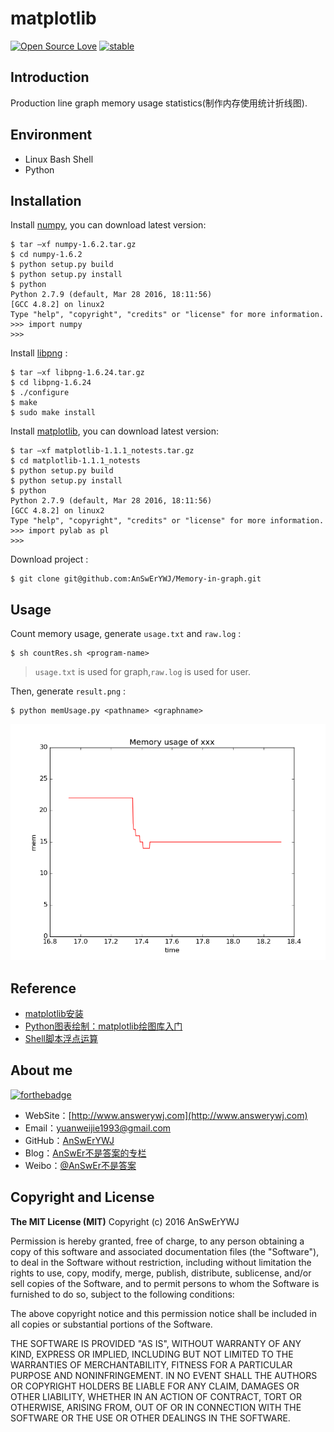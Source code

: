 # matplotlib
[![Open Source Love](https://badges.frapsoft.com/os/v1/open-source.png?v=103)](https://github.com/ellerbrock/open-source-badge/)
[![stable](http://badges.github.io/stability-badges/dist/stable.svg)](http://github.com/badges/stability-badges)

## Introduction
Production line graph memory usage statistics(制作内存使用统计折线图).

## Environment
+ Linux Bash Shell
+ Python

## Installation
Install [numpy](https://sourceforge.net/projects/numpy/files/NumPy/), you can download latest version:
```
$ tar –xf numpy-1.6.2.tar.gz
$ cd numpy-1.6.2
$ python setup.py build
$ python setup.py install
$ python
Python 2.7.9 (default, Mar 28 2016, 18:11:56)
[GCC 4.8.2] on linux2
Type "help", "copyright", "credits" or "license" for more information.
>>> import numpy
>>>
```
Install [libpng](https://sourceforge.net/projects/libpng/) :
```
$ tar –xf libpng-1.6.24.tar.gz
$ cd libpng-1.6.24
$ ./configure
$ make
$ sudo make install
```
Install [matplotlib](https://sourceforge.net/projects/matplotlib/files/matplotlib/), you can download latest version:
```
$ tar –xf matplotlib-1.1.1_notests.tar.gz
$ cd matplotlib-1.1.1_notests
$ python setup.py build
$ python setup.py install
$ python
Python 2.7.9 (default, Mar 28 2016, 18:11:56)
[GCC 4.8.2] on linux2
Type "help", "copyright", "credits" or "license" for more information.
>>> import pylab as pl
>>>
```


Download project :
```
$ git clone git@github.com:AnSwErYWJ/Memory-in-graph.git
```

## Usage
Count memory usage, generate ``usage.txt`` and ``raw.log`` :
```
$ sh countRes.sh <program-name>
```
> ``usage.txt`` is used for graph,``raw.log`` is used for user.

Then, generate ``result.png`` :
```
$ python memUsage.py <pathname> <graphname>
```
![result.png](https://github.com/AnSwErYWJ/Memory-in-graph/blob/master/result.png)


## Reference
+ [matplotlib安装](http://www.cnblogs.com/ouzi/archive/2012/09/29/2708442.html)
+ [Python图表绘制：matplotlib绘图库入门](http://www.cnblogs.com/wei-li/archive/2012/05/23/2506940.html)
+ [Shell脚本浮点运算](http://answerywj.com/2016/09/05/Shell%E8%84%9A%E6%9C%AC%E6%B5%AE%E7%82%B9%E8%BF%90%E7%AE%97/)

## About me
[![forthebadge](http://forthebadge.com/images/badges/ages-20-30.svg)](http://forthebadge.com)
- WebSite：[http://www.answerywj.com](http://www.answerywj.com)
- Email：[yuanweijie1993@gmail.com](https://mail.google.com)
- GitHub：[AnSwErYWJ](https://github.com/AnSwErYWJ)
- Blog：[AnSwEr不是答案的专栏](http://blog.csdn.net/u011192270)
- Weibo：[@AnSwEr不是答案](http://weibo.com/1783591593)

## Copyright and License
**The MIT License (MIT)**
Copyright (c) 2016 AnSwErYWJ

Permission is hereby granted, free of charge, to any person obtaining a copy of this software and associated documentation files (the "Software"), to deal in the Software without restriction, including without limitation the rights to use, copy, modify, merge, publish, distribute, sublicense, and/or sell copies of the Software, and to permit persons to whom the Software is furnished to do so, subject to the following conditions:

The above copyright notice and this permission notice shall be included in all copies or substantial portions of the Software.

THE SOFTWARE IS PROVIDED "AS IS", WITHOUT WARRANTY OF ANY KIND, EXPRESS OR IMPLIED, INCLUDING BUT NOT LIMITED TO THE WARRANTIES OF MERCHANTABILITY, FITNESS FOR A PARTICULAR PURPOSE AND NONINFRINGEMENT. IN NO EVENT SHALL THE AUTHORS OR COPYRIGHT HOLDERS BE LIABLE FOR ANY CLAIM, DAMAGES OR OTHER LIABILITY, WHETHER IN AN ACTION OF CONTRACT, TORT OR OTHERWISE, ARISING FROM, OUT OF OR IN CONNECTION WITH THE SOFTWARE OR THE USE OR OTHER DEALINGS IN THE SOFTWARE.
